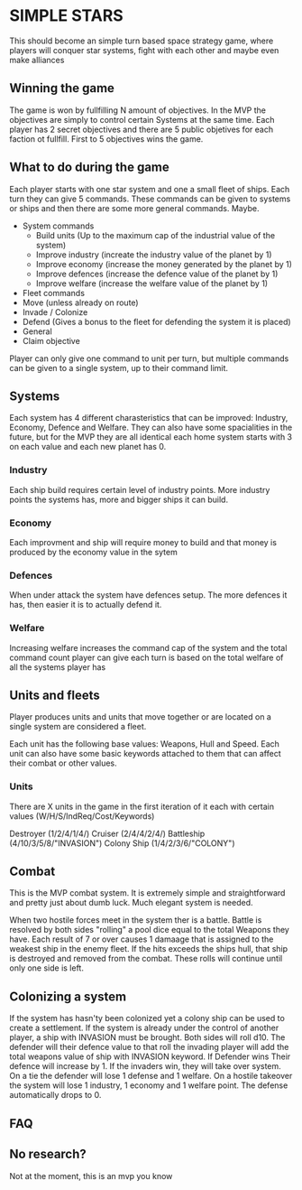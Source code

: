 # SIMPLE STARS

This should become an simple turn based space strategy game, where players will conquer star systems, fight with each other and maybe even make alliances

## Winning the game

The game is won by fullfilling N amount of objectives. In the MVP the objectives are simply to control certain Systems at the same time. Each player has 2 secret objectives and there are 5 public objetives for each faction ot fullfill. First to 5 objectives wins the game.

## What to do during the game

Each player starts with one star system and one a small fleet of ships. Each turn they can give 5 commands. These commands can be given to systems or ships and then there are some more general commands. Maybe.

* System commands
  * Build units (Up to the maximum cap of the industrial value of the system)
  * Improve industry (increate the industry value of the planet by 1)
  * Improve economy (increase the money generated by the planet by 1)
  * Improve defences (increase the defence value of the planet by 1)
  * Improve welfare (increase the welfare value of the planet by 1)
* Fleet commands
 * Move (unless already on route)
 * Invade / Colonize
 * Defend (Gives a bonus to the fleet for defending the system it is placed)
* General
 * Claim objective

Player can only give one command to unit per turn, but multiple commands can be given to a single system, up to their command limit.


## Systems

Each system has 4 different charasteristics that can be improved: Industry, Economy, Defence and Welfare. They can also have some spacialities in the future, but for the MVP they are all identical each home system starts with 3 on each value and each new planet has 0.

### Industry

Each ship build requires certain level of industry points. More industry points the systems has, more and bigger ships it can build.

### Economy

Each improvment and ship will require money to build and that money is produced by the economy value in the sytem

### Defences

When under attack the system have defences setup. The more defences it has, then easier it is to actually defend it.

### Welfare

Increasing welfare increases the command cap of the system and the total command count player can give each turn is based on the total welfare of all the systems player has

## Units and fleets

Player produces units and units that move together or are located on a single system are considered a fleet.

Each unit has the following base values: Weapons, Hull and Speed. Each unit can also have some basic keywords attached to them that can affect their combat or other values.

### Units

There are X units in the game in the first iteration of it each with certain values (W/H/S/IndReq/Cost/Keywords)

Destroyer (1/2/4/1/4/)
Cruiser (2/4/4/2/4/)
Battleship (4/10/3/5/8/"INVASION")
Colony Ship (1/4/2/3/6/"COLONY")

## Combat

This is the MVP combat system. It is extremely simple and straightforward and pretty just about dumb luck. Much elegant system is needed.

When two hostile forces meet in the system ther is a battle. Battle is resolved by both sides "rolling" a pool dice equal to the total Weapons they have. Each result of 7 or over causes 1 damaage that is assigned to the weakest ship in the enemy fleet. If the hits exceeds the ships hull, that ship is destroyed and removed from the combat. These rolls will continue until only one side is left.


## Colonizing a system

If the system has hasn'ty been colonized yet a colony ship can be used to create a settlement. If the system is already under the control of another player, a ship with INVASION must be brought. Both sides will roll d10. The defender will their defence value to that roll the invading player will add the total weapons value of ship with INVASION keyword. If Defender wins Their defence will increase by 1. If the invaders win, they will take over system. On a tie the defender will lose 1 defense and 1 welfare. On a hostile takeover the system will lose 1 industry, 1 economy and 1 welfare point. The defense automatically drops to 0.


## FAQ

## No research?

Not at the moment, this is an mvp you know
